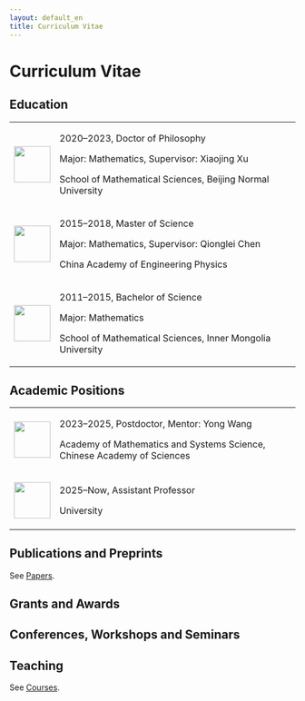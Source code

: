 ```yaml
---
layout: default_en
title: Curriculum Vitae 
---
```


<h1>Curriculum Vitae </h1>

<h2>Education</h2>

<table style="border-collapse: collapse; border-style: hidden;" border="0">
<tbody>
<tr>
<td style="width: 10%;"><img src="https://xiang-bai.github.io/apple-icon.png" alt="" width="64" /></td>
<td style="width: 90%;">
<p>2020&ndash;2023, Doctor of Philosophy</p>
<p>Major: Mathematics, Supervisor: Xiaojing Xu</p>
<p>School of Mathematical Sciences, Beijing Normal University</p>
</td>
</tr>
<tr>
<td style="width: 10%;"><img src="https://xiang-bai.github.io/apple-icon.png" alt="" width="64" /></td>
<td style="width: 90%;">
<p>2015&ndash;2018, Master of Science</p>
<p>Major: Mathematics, Supervisor: Qionglei Chen</p>
<p>China Academy of Engineering Physics</p>
</td>
</tr>
<tr>
<td style="width: 10%;"><img src="https://xiang-bai.github.io/apple-icon.png" alt="" width="64" /></td>
<td style="width: 90%;">
<p>2011&ndash;2015, Bachelor of Science</p>
<p>Major: Mathematics</p>
<p>School of Mathematical Sciences, Inner Mongolia University</p>
</td>
</tr>
</tbody>
</table>

<h2>Academic Positions</h2>

<table>
<tbody>
<tr>
<td style="width: 10%;"><img src="https://xiang-bai.github.io/apple-icon.png" alt="" width="64" /></td>
<td style="width: 90%; height: 100px;">
<p>2023&ndash;2025, Postdoctor, Mentor: Yong Wang</p>
<p>Academy of Mathematics and Systems Science, Chinese Academy of Sciences</p>
</td>
</tr>
<tr>
<td style="width: 10%;"><img src="https://xiang-bai.github.io/apple-icon.png" alt="" width="64" /></td>
<td style="width: 90%; height: 100px;">
<p>2025&ndash;Now, Assistant Professor</p>
<p>University</p>
</td>
</tr>
</tbody>
</table>

<h2>Publications and Preprints</h2>

See <a href="https://xiang-bai.github.io/papers">Papers</a>.

<h2>Grants and Awards</h2>

<h2>Conferences, Workshops and Seminars</h2>

<h2>Teaching</h2>
See <a href="https://xiang-bai.github.io/course">Courses</a>.
